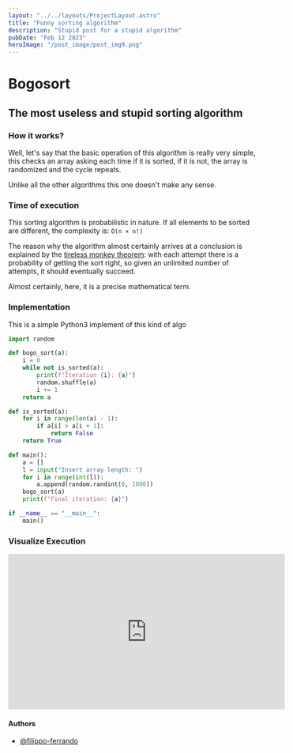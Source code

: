 ```yaml
---
layout: "../../layouts/ProjectLayout.astro"
title: "Funny sorting algorithm"
description: "Stupid post for a stupid algorithm"
pubDate: "Feb 12 2023"
heroImage: "/post_image/post_img9.png"
---
```


# Bogosort
## The most useless and stupid sorting algorithm

### How it works?

Well, let's say that the basic operation of this algorithm is really very simple, this checks an array asking each time if it is sorted, if it is not, the array is randomized and the cycle repeats.

Unlike all the other algorithms this one doesn't make any sense.

### Time of execution

This sorting algorithm is probabilistic in nature. If all elements to be sorted are different, the complexity is: ```O(n × n!)```

The reason why the algorithm almost certainly arrives at a conclusion is explained by the [tireless monkey theorem](https://en.wikipedia.org/wiki/Infinite_monkey_theorem): with each attempt there is a probability of getting the sort right, so given an unlimited number of attempts, it should eventually succeed.

Almost certainly, here, it is a precise mathematical term.

### Implementation

This is a simple Python3 implement of this kind of algo

```python
import random

def bogo_sort(a):
    i = 0
    while not is_sorted(a):
        print(f"Iteration {i}: {a}")
        random.shuffle(a)
        i += 1
    return a

def is_sorted(a):
    for i in range(len(a) - 1):
        if a[i] > a[i + 1]:
            return False
    return True

def main():
    a = []
    l = input("Insert array length: ")
    for i in range(int(l)):
        a.append(random.randint(0, 1000))
    bogo_sort(a)
    print(f"Final iteration: {a}")

if __name__ == "__main__":
    main()
```

### Visualize Execution

<iframe width="560" height="315" src="https://www.youtube.com/embed/DaPJkYo2quc" title="Bogo Sort algo" frameborder="0" allow="accelerometer; autoplay; clipboard-write; encrypted-media; gyroscope; picture-in-picture; web-share" allowfullscreen></iframe>

#### Authors

- [@filippo-ferrando](https://www.github.com/filippo-ferrando)